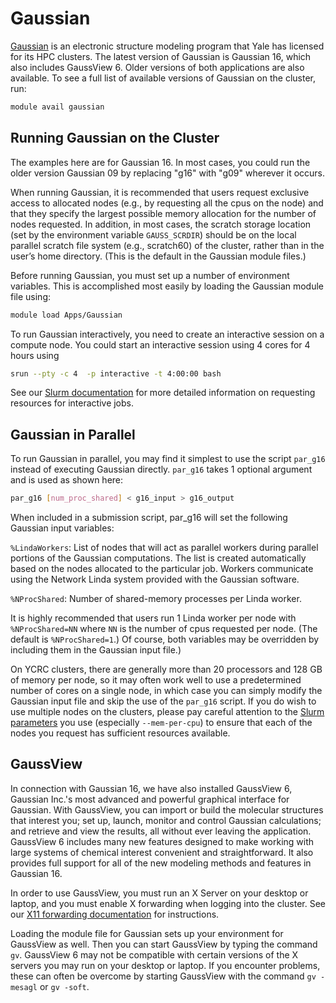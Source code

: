 # Gaussian

[Gaussian](http://www.gaussian.com/) is an electronic structure modeling program that Yale has licensed for its HPC clusters. The latest version of Gaussian is Gaussian 16, which also includes GaussView 6. Older versions of both applications are also available. To see a full list of available versions of Gaussian on the cluster, run:

``` bash
module avail gaussian
```

## Running Gaussian on the Cluster

The examples here are for Gaussian 16. In most cases, you could run the older version Gaussian 09 by replacing "g16" with "g09" wherever it occurs.

When running Gaussian, it is recommended that users request exclusive access to allocated nodes (e.g., by requesting all the cpus on the node) and that they specify the largest possible memory allocation for the number of nodes requested. In addition, in most cases, the scratch storage location (set by the environment variable `GAUSS_SCRDIR`) should be on the local parallel scratch file system (e.g., scratch60)  of the cluster, rather than in the user’s home directory. (This is the default in the Gaussian module files.)

Before running Gaussian, you must set up a number of environment variables. This is accomplished most easily by loading the Gaussian module file using:

``` bash
module load Apps/Gaussian
```

To run Gaussian interactively, you need to create an interactive session on a compute node. You could start an interactive session using 4 cores for 4 hours using

``` bash
srun --pty -c 4  -p interactive -t 4:00:00 bash
```

See our [Slurm documentation](/clusters-at-yale/job-scheduling) for more detailed information on requesting resources for interactive jobs.

## Gaussian in Parallel

To run Gaussian in parallel, you may find it simplest to use the script `par_g16` instead of executing Gaussian directly. `par_g16` takes 1 optional argument and is used as shown here:

``` bash
par_g16 [num_proc_shared] < g16_input > g16_output
```

When included in a submission script, par_g16 will set the following Gaussian input variables:

`%LindaWorkers`: List of nodes that will act as parallel workers during parallel portions of the Gaussian computations. The list is created automatically based on the nodes allocated to the particular job. Workers communicate using the Network Linda system provided with the Gaussian software.

`%NProcShared`: Number of shared-memory processes per Linda worker.

It is highly recommended that users run 1 Linda worker per node with `%NProcShared=NN` where `NN` is the number of cpus requested per node. (The default is `%NProcShared=1`.) Of course, both variables may be overridden by including them in the Gaussian input file.)

On YCRC clusters, there are generally more than 20 processors and 128 GB of memory per node, so it may often work well to use a predetermined number of cores on a single node, in which case you can simply modify the Gaussian input file and skip the use of the `par_g16` script. If you do wish to use multiple nodes on the clusters, please pay careful attention to the [Slurm parameters](/clusters-at-yale/job-scheduling) you use (especially `--mem-per-cpu`) to ensure that each of the nodes you request has sufficient resources available.

## GaussView

In connection with Gaussian 16, we have also installed GaussView 6, Gaussian Inc.'s most advanced and powerful graphical interface for Gaussian. With GaussView, you can import or build the molecular structures that interest you; set up, launch, monitor and control Gaussian calculations; and retrieve and view the results, all without ever leaving the application. GaussView 6 includes many new features designed to make working with large systems of chemical interest convenient and straightforward. It also provides full support for all of the new modeling methods and features in Gaussian 16.

In order to use GaussView, you must run an X Server on your desktop or laptop, and you must enable X forwarding when logging into the cluster. See our [X11 forwarding documentation](/clusters-at-yale/access/x11) for instructions.

Loading the module file for Gaussian sets up your environment for GaussView as well. Then you can start GaussView by typing the command `gv`. GaussView 6 may not be compatible with certain versions of the X servers you may run on your desktop or laptop. If you encounter problems, these can often be overcome by starting GaussView with the command `gv -mesagl` or `gv -soft`.
